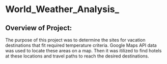 # World_Weather_Analysis_

## Overview of Project:
  The purpose of this project was to determine the sites for vacation destinations that fit required temperature criteria. Google Maps API data was used to locate these areas on a map. Then it was itilized to find hotels at these locations and travel paths to reach the desired destinations.
